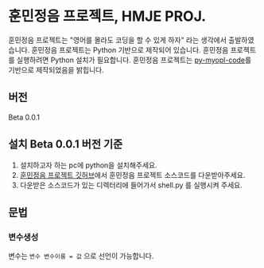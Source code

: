 # 훈민정음 프로젝트, HMJE PROJ.
훈민정음 프로젝트는 "영어를 몰라도 코딩을 할 수 있게 하자" 라는 생각에서 출발하였습니다.
훈민정음 프로젝트는 Python 기반으로 제작되어 있습니다. 
훈민정음 프로젝트를 실행하려면 Python 설치가 필요합니다.
훈민정음 프로젝트는 [py-myopl-code](https://github.com/davidcallanan/py-myopl-code/)를 기반으로 제작되었음을 밝힙니다.

## 버전
Beta
 0.0.1
 
## 설치 Beta 0.0.1 버전 기준
1. 설치하고자 하는 pc에 python을 설치해주세요.
2. [훈민정음 프로젝트 깃허브](https://github.com/2tle/hmje_project)에서 훈민정음 프로젝트 소스코드를 다운받아주세요.
3. 다운받은 소스코드가 있는 디렉터리에 들어가서 shell.py 를 실행시켜 주세요.

## 문법
### 변수생성
변수는 ``` 변수 변수이름 = 값 ``` 으로 선언이 가능합니다.
